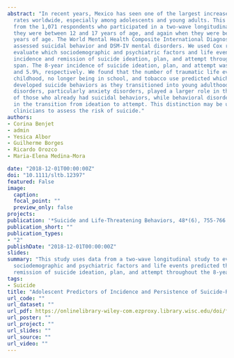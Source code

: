 ```yaml
---
abstract: "In recent years, Mexico has seen one of the largest increases in suicide
  rates worldwide, especially among adolescents and young adults. This study uses data
  from the 1,071 respondents who participated in a two-wave longitudinal study when
  they were between 12 and 17 years of age, and again when they were between 19 and 26
  years of age. The World Mental Health Composite International Diagnostic Interview
  assessed suicidal behavior and DSM-IV mental disorders. We used Cox regressions to
  evaluate which sociodemographic and psychiatric factors and life events predicted the
  incidence and remission of suicide ideation, plan, and attempt throughout the 8-year
  span. The 8-year incidence of suicide ideation, plan, and attempt was 13.3%, 4.8%,
  and 5.9%, respectively. We found that the number of traumatic life events during
  childhood, no longer being in school, and tobacco use predicted which adolescents
  developed suicide behaviors as they transitioned into young adulthood. Psychiatric
  disorders, particularly anxiety disorders, played a larger role in the persistence
  of those who already had suicidal behaviors, while behavioral disorders played a role
  in the transition from ideation to attempt. This distinction may be useful for
  clinicians to assess the risk of suicide."
authors:
- Corina Benjet
- admin
- Yesica Albor
- Guilherme Borges
- Ricardo Orozco
- Maria-Elena Medina-Mora

date: "2018-12-01T00:00:00Z"
doi: "10.1111/sltb.12397"
featured: False
image:
  caption: 
  focal_point: ""
  preview_only: false
projects: 
publication: '*Suicide and Life-Threatening Behaviors, 48*(6), 755-766'
publication_short: ""
publication_types:
- "2"
publishDate: "2018-12-01T00:00:00Z"
slides: 
summary: "This study uses data from a two-wave longitudinal study to evaluate which
  sociodemographic and psychiatric factors and life events predicted the incidence and
  remission of suicide ideation, plan, and attempt throughout the 8-year span."
tags:
- Suicide
title: "Adolescent Predictors of Incidence and Persistence of Suicide-Related Outcomes in Young Adulthood: A Longitudinal Study of Mexican Youth"
url_code: ""
url_dataset: ""
url_pdf: https://onlinelibrary-wiley-com.ezproxy.library.wisc.edu/doi/full/10.1111/sltb.12397
url_poster: ""
url_project: ""
url_slides: ""
url_source: ""
url_video: ""
---
```

